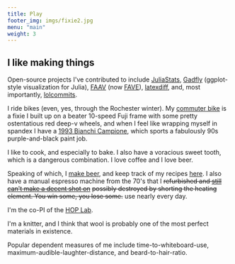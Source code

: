 ```yaml
--- 
title: Play 
footer_img: imgs/fixie2.jpg 
menu: "main"
weight: 3
---
```


I like making things
--------------------

Open-source projects I've contributed to include
[JuliaStats](https://github.com/JuliaStats/),
[Gadfly](https://github.com/dcjones/Gadfly.jl) (ggplot-style
visualization for Julia), [FAAV](https://github.com/JoFrhwld/FAAV) (now
[FAVE](https://github.com/JoFrhwld/FAVE)),
[latexdiff](https://github.com/ftilmann/latexdiff/), and, most
importantly, [lolcommits](https://github.com/mroth/lolcommits).

I ride bikes (even, yes, through the Rochester winter). My [commuter
bike](http://www.flickr.com/photos/dklein/5238069139/) is a fixie I
built up on a beater 10-speed Fuji frame with some pretty ostentatious
red deep-v wheels, and when I feel like wrapping myself in spandex I
have a [1993 Bianchi
Campione](http://www.flickr.com/photos/dklein/4917028821/), which sports
a fabulously 90s purple-and-black paint job.

I like to cook, and especially to bake. I also have a voracious sweet
tooth, which is a dangerous combination. I love coffee and I love beer.

Speaking of which, I [make
beer](http://www.flickr.com/photos/dklein/sets/72157631977977079/), and
keep track of my recipes [here](https://www.brewtoad.com/users/15935). I
also have a manual espresso machine from the 70's that I ~~refurbished
and [still can't make a decent shot
on](http://www.flickr.com/photos/dklein/8173954507/in/set-72157631978802462)~~
~~possibly destroyed by shorting the heating element. You win some, you
lose some.~~ use nearly every day.

I'm the co-PI of the [HOP
Lab](http://www.chigusakurumada.com/hop-lab-blog/).

I'm a knitter, and I think that wool is probably one of the most perfect
materials in existence.

Popular dependent measures of me include time-to-whiteboard-use,
maximum-audible-laughter-distance, and beard-to-hair-ratio.
